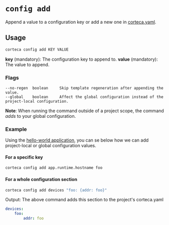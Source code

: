 # `config add`

Append a value to a configuration key or add a new one in [corteca.yaml](../../data/corteca.yaml).

## Usage

```sh
corteca config add KEY VALUE
```

**key** (mandatory): The configuration key to append to.
**value** (mandatory): The value to append.

### Flags

```text
--no-regen  boolean     Skip template regeneration after appending the value.
--global    boolean     Affect the global configuration instead of the project-local configuration.
```

**Note**: When running the command outside of a project scope, the command *adds* to your global configuration.

### Example

Using the [hello-world application](./corteca_create.md#example), you can se below how we can add project-local or global configuration values.

#### For a specific key

```sh
corteca config add app.runtime.hostname foo

```

#### For a whole configuration section

```sh
corteca config add devices "foo: {addr: foo}"
```

Output:
The above command adds this section to the project's corteca.yaml

```yaml
devices:
    foo:
        addr: foo
```
